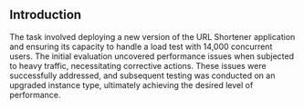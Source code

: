 ## Introduction

The task involved deploying a new version of the URL Shortener application and ensuring its capacity to handle a load test with 14,000 concurrent users. The initial evaluation uncovered performance issues when subjected to heavy traffic, necessitating corrective actions. These issues were successfully addressed, and subsequent testing was conducted on an upgraded instance type, ultimately achieving the desired level of performance.

